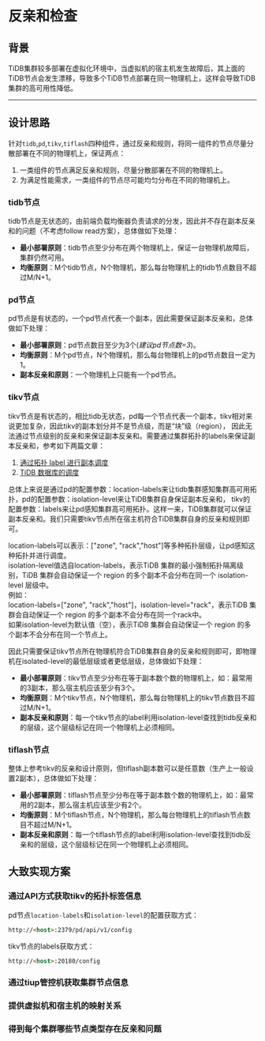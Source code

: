 # 反亲和检查

## 背景

TiDB集群较多部署在虚拟化环境中，当虚拟机的宿主机发生故障后，其上面的TiDB节点会发生漂移，导致多个TiDB节点部署在同一物理机上，这样会导致TiDB集群的高可用性降低。

---

## 设计思路

针对`tidb`,`pd`,`tikv`,`tiflash`四种组件，通过反亲和规则，将同一组件的节点尽量分散部署在不同的物理机上，保证两点：

1. 一类组件的节点满足反亲和规则，尽量分散部署在不同的物理机上。
2. 为满足性能需求，一类组件的节点尽可能均匀分布在不同的物理机上。

### tidb节点

tidb节点是无状态的，由前端负载均衡器负责请求的分发，因此并不存在副本反亲和的问题（不考虑follow read方案），总体做如下处理：

- **最小部署原则**：tidb节点至少分布在两个物理机上，保证一台物理机故障后，集群仍然可用。
- **均衡原则**：M个tidb节点，N个物理机，那么每台物理机上的tidb节点数目不超过M/N+1。

### pd节点

pd节点是有状态的，一个pd节点代表一个副本，因此需要保证副本反亲和，总体做如下处理：

- **最小部署原则**：pd节点数目至少为3个(_建议pd节点数=3_)。
- **均衡原则**：M个pd节点，N个物理机，那么每台物理机上的pd节点数目一定为1。
- **副本反亲和原则**：一个物理机上只能有一个pd节点。

### tikv节点

tikv节点是有状态的，相比tidb无状态，pd每一个节点代表一个副本，tikv相对来说更加复杂，因此tikv的副本划分并不是节点级，而是“块”级（region），
因此无法通过节点级别的反亲和来保证副本反亲和。需要通过集群拓扑的labels来保证副本反亲和，参考如下两篇文章：
1. [通过拓扑 label 进行副本调度](https://docs.pingcap.com/zh/tidb/stable/schedule-replicas-by-topology-labels)
2. [TiDB 数据库的调度](https://docs.pingcap.com/zh/tidb/stable/tidb-scheduling)

总体上来说是通过pd的配置参数：location-labels来让tidb集群感知集群高可用拓扑，pd的配置参数：isolation-level来让TiDB集群自身保证副本反亲和，
tikv的配置参数：labels来让pd感知集群高可用拓扑。这样一来，TiDB集群就可以保证副本反亲和。我们只需要tikv节点所在宿主机符合TiDB集群自身的反亲和规则即可。

location-labels可以表示：["zone", "rack","host"]等多种拓扑层级，让pd感知这种拓扑并进行调度。  
isolation-level值选自location-labels，表示TiDB 集群的最小强制拓扑隔离级别，TiDB 集群会自动保证一个 region 的多个副本不会分布在同一个 isolation-level 层级中。  
例如：  
location-labels=["zone", "rack","host"]，isolation-level="rack"，表示TiDB 集群会自动保证一个 region 的多个副本不会分布在同一个rack中。  
如果isolation-level为默认值（空），表示TiDB 集群会自动保证一个 region 的多个副本不会分布在同一个节点上。  

因此只需要保证tikv节点所在物理机符合TiDB集群自身的反亲和规则即可，即物理机在isolated-level的最低层级或者更低层级，总体做如下处理：

- **最小部署原则**：tikv节点至少分布在等于副本数个数的物理机上，如：最常用的3副本，那么宿主机应该至少有3个。
- **均衡原则**：M个tikv节点，N个物理机，那么每台物理机上的tikv节点数目不超过M/N+1。
- **副本反亲和原则**：每一个tikv节点的label利用isolation-level查找到tidb反亲和的层级，这个层级标记在同一个物理机上必须相同。

### tiflash节点

整体上参考tikv的反亲和设计原则，但tiflash副本数可以是任意数（生产上一般设置2副本），总体做如下处理：

- **最小部署原则**：tiflash节点至少分布在等于副本数个数的物理机上，如：最常用的2副本，那么宿主机应该至少有2个。
- **均衡原则**：M个tiflash节点，N个物理机，那么每台物理机上的tiflash节点数目不超过M/N+1。
- **副本反亲和原则**：每一个tiflash节点的label利用isolation-level查找到tidb反亲和的层级，这个层级标记在同一个物理机上必须相同。

## 大致实现方案

### 通过API方式获取tikv的拓扑标签信息

pd节点`location-labels`和`isolation-level`的配置获取方式：
```html
http://<host>:2379/pd/api/v1/config
```
tikv节点的labels获取方式：
```html
http://<host>:20180/config
```

### 通过tiup管控机获取集群节点信息

### 提供虚拟机和宿主机的映射关系

### 得到每个集群哪些节点类型存在反亲和问题